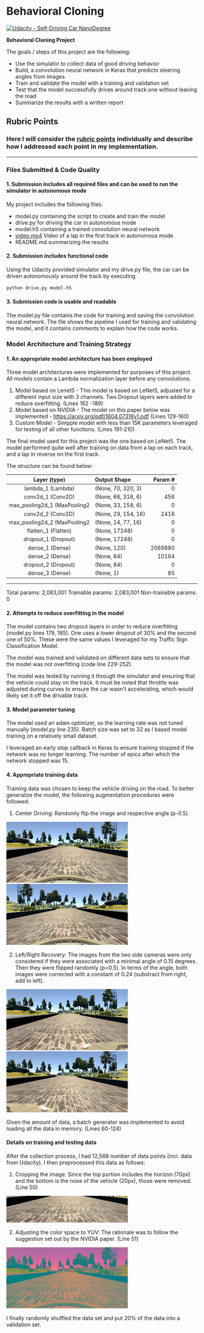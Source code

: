 # **Behavioral Cloning** 

[![Udacity - Self-Driving Car NanoDegree](https://s3.amazonaws.com/udacity-sdc/github/shield-carnd.svg)](http://www.udacity.com/drive)

**Behavioral Cloning Project**

The goals / steps of this project are the following:
* Use the simulator to collect data of good driving behavior
* Build, a convolution neural network in Keras that predicts steering angles from images
* Train and validate the model with a training and validation set
* Test that the model successfully drives around track one without leaving the road
* Summarize the results with a written report


[//]: # (Image References)

[image1]: ./output/BGR2YUV.png "Conversion to YUV"
[image2]: ./output/flipped_Center.png "Flipped Image"
[image3]: ./output/left_recovery.png "Left Recovery Image"
[image4]: ./output/right_recovery.png "Right Recovery Image"
[image5]: ./output/Cropped.png "Cropped Image"
[image6]: ./output/normal.png "Normal Image"


## Rubric Points
### Here I will consider the [rubric points](https://review.udacity.com/#!/rubrics/432/view) individually and describe how I addressed each point in my implementation.  


---
### Files Submitted & Code Quality

#### 1. Submission includes all required files and can be used to run the simulator in autonomous mode

My project includes the following files:
* model.py containing the script to create and train the model
* drive.py for driving the car in autonomous mode
* model.h5 containing a trained convolution neural network 
* [video.mp4](./output/video.mp4) Video of a lap in the first track in autonomous mode
* README.md summarizing the results

#### 2. Submission includes functional code
Using the Udacity provided simulator and my drive.py file, the car can be driven autonomously around the track by executing 
```sh
python drive.py model.h5
```

#### 3. Submission code is usable and readable

The model.py file contains the code for training and saving the convolution neural network. The file shows the pipeline I used for training and validating the model, and it contains comments to explain how the code works.

### Model Architecture and Training Strategy

#### 1. An appropriate model architecture has been employed

Three model architectures were implemented for purposes of this project. All models contain a Lambda normalization layer before any convolutions.

1. Model based on Lenet5 - This model is based on LeNet5, adjusted for a different input size with 3 channels. Two Dropout layers were added to reduce overfitting. (Lines 162 -189)
2. Model based on NVIDIA - The model on this paper below was implemented - https://arxiv.org/pdf/1604.07316v1.pdf  (Lines 129-160)
3. Custom Model - Simpple model with less than 15K parameters leveraged for testing of all other functions. (Lines 191-210)      

The final model used for this project was the one based on LeNet5. The model performed quite well after training on data from a lap on each track, and a lap in reverse on the first track.

The structure can be found below:

|Layer (type)           |     Output Shape            |   Param #    |
|:--------------------:|:------------------------------|-----------:| 
| lambda_1 (Lambda)            |(None, 70, 320, 3)    |    0         |
| conv2d_1 (Conv2D)            |(None, 66, 316, 6)    |    456       |
| max_pooling2d_1 (MaxPooling2 |(None, 33, 158, 6)    |    0         |
| conv2d_2 (Conv2D)            |(None, 29, 154, 16)   |    2416      |
| max_pooling2d_2 (MaxPooling2 |(None, 14, 77, 16)    |    0         |
| flatten_1 (Flatten)          |(None, 17248)         |    0         |
| dropout_1 (Dropout)          |(None, 17248)         |    0         |
| dense_1 (Dense)              |(None, 120)           |    2069880   |
| dense_2 (Dense)              |(None, 84)            |    10164     |
| dropout_2 (Dropout)          |(None, 84)            |    0         |
| dense_3 (Dense)              |(None, 1)             |    85        |
_________________________________________________________________

Total params: 2,083,001
Trainable params: 2,083,001
Non-trainable params: 0

#### 2. Attempts to reduce overfitting in the model

The model contains two dropout layers in order to reduce overfitting (model.py lines 179, 185). One uses a lower dropout of 30% and the second one of 50%. 
These were the same values I leveraged for my Traffic Sign Classification Model.

The model was trained and validated on different data sets to ensure that the model was not overfitting (code line 229-252). 

The model was tested by running it through the simulator and ensuring that the vehicle could stay on the track. It must be noted that throttle was adjusted during curves to ensure the car wasn't accelerating, which would likely set it off the drivable track.

#### 3. Model parameter tuning

The model used an adam optimizer, so the learning rate was not tuned manually (model.py line 235).
Batch size was set to 32 as I based model training on a relatively small dataset.

I leveraged an early stop callback in Keras to ensure training stopped if the network was no longer learning. The number of epics after which the network stopped was 15.

#### 4. Appropriate training data

Training data was chosen to keep the vehicle driving on the road. To better generalize the model, the following augmentation procedures were followed:

1. Center Driving: Randomly flip the image and respective angle (p-0.5).

![alt text][image6]
![alt text][image2]

2. Left/Right Recovery: The images from the two side cameras were only considered if they were associated with a minimal angle of 0.15 degrees. Then they were flipped randomly (p=0.5). In terms of the angle, both images were corrected with a constant of 0.24 (substract from right, add to left).

![alt text][image3]
![alt text][image4]

Given the amount of data, a batch generator was implemented to avoid loading all the data in memory. (Lines 60-124)

#### Details on training and testing data
After the collection process, I had 12,568 number of data points (incl. data from Udacity). I then preprocessed this data as follows:

1. Cropping the image: Since the top portion includes the horizon (70px) and the bottom is the nose of the vehicle (20px), those were removed. (Line 50)

![alt text][image5]

2. Adjusting the color space to YUV: The rationale was to follow the suggestion set out by the NVIDIA paper. (Line 51)

![alt text][image1]

I finally randomly shuffled the data set and put 20% of the data into a validation set. 
